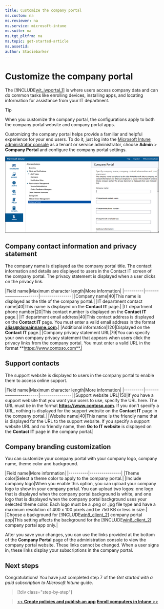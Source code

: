 ```yaml
---
title: Customize the company portal
ms.custom: na
ms.reviewer: na
ms.service: microsoft-intune
ms.suite: na
ms.tgt_pltfrm: na
ms.topic: get-started-article
ms.assetid:
author: Staciebarker
---
```


# Customize the company portal
The [!INCLUDE[wit_iwportal_1](../includes/wit_iwportal_1_md.md)] is where users access company data and can do common tasks like enrolling devices, installing apps, and locating information for assistance from your IT department.

> [!TIP]
> When you customize the company portal, the configurations apply to both the company portal website and company portal apps.

Customizing the company portal helps provide a familiar and helpful experience for your end users. To do it, just log into the [Microsoft Intune administrator console](https://manage.microsoft.com) as a tenant or service administrator, choose **Admin** &gt; **Company Portal** and configure the company portal settings.

![alt text](./media/companyportal.png "Company portal settings in the ADMIN workspace of the Intune administration console")

## Company contact information and privacy statement
The company name is displayed as the company portal title. The contact information and details are displayed to users in the Contact IT screen of the company portal. The privacy statement is displayed when a user clicks on the privacy link.

|Field name|Maximum character length|More information|
    |----------|------------------------|----------------|
    |Company name|40|This name is displayed as the title of the company portal.|
    |IT department contact name|40|This name is displayed on the **Contact IT** page.|
    |IT department phone number|20|This contact number is displayed on the **Contact IT** page.|
    |IT department email address|40|This contact address is displayed on the **Contact IT** page. You must enter a valid email address in the format **alias@domainname.com**.|
    |Additional information|120|Displayed on the **Contact IT** page.|
    |Company privacy statement URL|79|You can specify your own company privacy statement that appears when users click the privacy links from the company portal. You must enter a valid URL in the format **https://www.contoso.com**.|

## Support contacts
The support website is displayed to users in the company portal to enable them to access online support.

|Field name|Maximum character length|More information|
    |----------|------------------------|----------------|
    |Support website URL|150|If you have a support website that you want your users to use, specify the URL here. The URL must be in the format **https://www.contoso.com**. If you don't specify a URL, nothing is displayed for the support website on the **Contact IT** page in the company portal.|
    |Website name|40|This name is the friendly name that is displayed for the URL to the support website. If you specify a support website URL and no friendly name, then **Go to IT website** is displayed on the **Contact IT** page in the company portal.|

## Company branding customization
You can customize your company portal with your company logo, company name, theme color and background.

|Field name|More information|
    |----------|----------------|
    |Theme color|Select a theme color to apply to the company portal.|
    |Include company logo|When you enable this option, you can upload your company logo to show in your company portal. You can upload two logos: one logo that is displayed when the company portal background is white, and one logo that is displayed when the company portal background uses your selected theme color. Each logo must be a .png or .jpg file type and have a maximum resolution of 400 x 100 pixels and be 750 KB or less in size.|
    |Choose a background for [!INCLUDE[win8_client_2](../includes/win8_client_2_md.md)] company portal app|This setting affects the background for the [!INCLUDE[win8_client_2](../includes/win8_client_2_md.md)] company portal app only.|


After you save your changes, you can use the links provided at the bottom of the **Company Portal** page of the administration console to view the company portal website. These links cannot be changed. When a user signs in, these links display your subscriptions in the company portal.

## Next steps
Congratulations! You have just completed step 7 of the *Get started with a paid subscription to Microsoft Intune* guide.
>[!div class="step-by-step"]

>[<< **Create policies and publish an app**](.\get-started-with-a-paid-subscription-to-microsoft-intune-step-6.md)       [**Enroll computers in Intune** >>](.\get-started-with-a-paid-subscription-to-microsoft-intune-step-8.md)  
